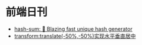# 前端日刊

* [hash-sum: 🎊 Blazing fast unique hash generator](https://github.com/bevacqua/hash-sum)
* [transform:translate(-50%,-50%)实现水平垂直居中](https://blog.csdn.net/weixin_38203203/article/details/86542250)
